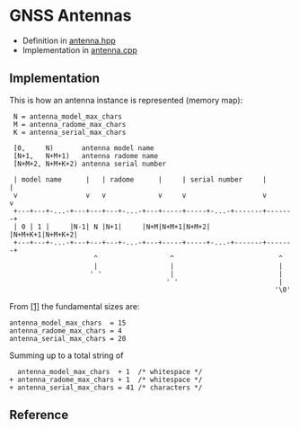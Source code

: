 # GNSS Antennas

* Definition in [antenna.hpp](../src/antenna.hpp)
* Implementation in [antenna.cpp](../src/antenna.cpp)

## Implementation

This is how an antenna instance is represented (memory map):

```
 N = antenna_model_max_chars
 M = antenna_radome_max_chars
 K = antenna_serial_max_chars

 [0,     N)       antenna model name
 [N+1,   N+M+1)   antenna radome name
 [N+M+2, N+M+K+2) antenna serial number

 | model name      |   | radome      |     | serial number     |       |
 v                 v   v             v     v                   v       v
 +---+---+-...-+---+---+---+-...-+---+-----+-----+-...-+-------+-------+
 | 0 | 1 |     |N-1| N |N+1|     |N+M|N+M+1|N+M+2|     |N+M+K+1|N+M+K+2|
 +---+---+-...-+---+---+---+-...-+---+-----+-----+-...-+-------+-------+
                     ^                  ^                          ^    
                     |                  |                          |    
                    ' '                 |                          |
                                       ' '                         |
                                                                  '\0'
```

From [[1]][rcvr_ant] the fundamental sizes are:
```
antenna_model_max_chars  = 15
antenna_radome_max_chars = 4
antenna_serial_max_chars = 20
```
Summing up to a total string of
```
  antenna_model_max_chars  + 1  /* whitespace */
+ antenna_radome_max_chars + 1  /* whitespace */
+ antenna_serial_max_chars = 41 /* characters */
```


## Reference
[rcvr_ant]: https://igscb.jpl.nasa.gov/igscb/station/general/rcvr_ant.tab
